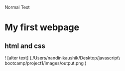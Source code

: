 Normal Text

# My first webpage
## html and css
! [alter text] (./Users/nandinikaushik/Desktop/javascript\ bootcamp/project1/images/output.png )

